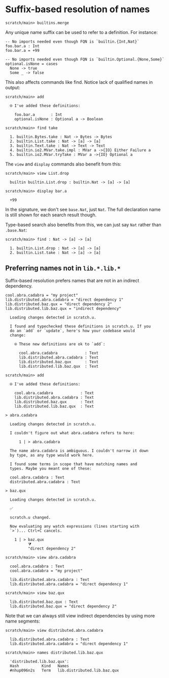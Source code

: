 # Suffix-based resolution of names

``` ucm :hide
scratch/main> builtins.merge
```

Any unique name suffix can be used to refer to a definition. For instance:

``` unison :hide
-- No imports needed even though FQN is `builtin.{Int,Nat}`
foo.bar.a : Int
foo.bar.a = +99

-- No imports needed even though FQN is `builtin.Optional.{None,Some}`
optional.isNone = cases
  None -> true
  Some _ -> false
```

This also affects commands like find. Notice lack of qualified names in output:

``` ucm
scratch/main> add

  ⍟ I've added these definitions:

    foo.bar.a       : Int
    optional.isNone : Optional a -> Boolean

scratch/main> find take

  1. builtin.Bytes.take : Nat -> Bytes -> Bytes
  2. builtin.List.take : Nat -> [a] -> [a]
  3. builtin.Text.take : Nat -> Text -> Text
  4. builtin.io2.MVar.take.impl : MVar a ->{IO} Either Failure a
  5. builtin.io2.MVar.tryTake : MVar a ->{IO} Optional a
```

The `view` and `display` commands also benefit from this:

``` ucm
scratch/main> view List.drop

  builtin builtin.List.drop : builtin.Nat -> [a] -> [a]

scratch/main> display bar.a

  +99
```

In the signature, we don't see `base.Nat`, just `Nat`. The full declaration name is still shown for each search result though.

Type-based search also benefits from this, we can just say `Nat` rather than `.base.Nat`:

``` ucm
scratch/main> find : Nat -> [a] -> [a]

  1. builtin.List.drop : Nat -> [a] -> [a]
  2. builtin.List.take : Nat -> [a] -> [a]
```

## Preferring names not in `lib.*.lib.*`

Suffix-based resolution prefers names that are not in an indirect dependency.

``` unison
cool.abra.cadabra = "my project"
lib.distributed.abra.cadabra = "direct dependency 1"
lib.distributed.baz.qux = "direct dependency 2"
lib.distributed.lib.baz.qux = "indirect dependency"
```

``` ucm :added-by-ucm
  Loading changes detected in scratch.u.

  I found and typechecked these definitions in scratch.u. If you
  do an `add` or `update`, here's how your codebase would
  change:

    ⍟ These new definitions are ok to `add`:
    
      cool.abra.cadabra            : Text
      lib.distributed.abra.cadabra : Text
      lib.distributed.baz.qux      : Text
      lib.distributed.lib.baz.qux  : Text
```

``` ucm
scratch/main> add

  ⍟ I've added these definitions:

    cool.abra.cadabra            : Text
    lib.distributed.abra.cadabra : Text
    lib.distributed.baz.qux      : Text
    lib.distributed.lib.baz.qux  : Text
```

``` unison :error
> abra.cadabra
```

``` ucm :added-by-ucm
  Loading changes detected in scratch.u.

  I couldn't figure out what abra.cadabra refers to here:

      1 | > abra.cadabra

  The name abra.cadabra is ambiguous. I couldn't narrow it down
  by type, as any type would work here.

  I found some terms in scope that have matching names and
  types. Maybe you meant one of these:

  cool.abra.cadabra : Text
  distributed.abra.cadabra : Text
```

``` unison
> baz.qux
```

``` ucm :added-by-ucm
  Loading changes detected in scratch.u.

  ✅

  scratch.u changed.

  Now evaluating any watch expressions (lines starting with
  `>`)... Ctrl+C cancels.

    1 | > baz.qux
          ⧩
          "direct dependency 2"
```

``` ucm
scratch/main> view abra.cadabra

  cool.abra.cadabra : Text
  cool.abra.cadabra = "my project"

  lib.distributed.abra.cadabra : Text
  lib.distributed.abra.cadabra = "direct dependency 1"

scratch/main> view baz.qux

  lib.distributed.baz.qux : Text
  lib.distributed.baz.qux = "direct dependency 2"
```

Note that we can always still view indirect dependencies by using more name segments:

``` ucm
scratch/main> view distributed.abra.cadabra

  lib.distributed.abra.cadabra : Text
  lib.distributed.abra.cadabra = "direct dependency 1"

scratch/main> names distributed.lib.baz.qux

  'distributed.lib.baz.qux':
  Hash          Kind   Names
  #nhup096n2s   Term   lib.distributed.lib.baz.qux
```
